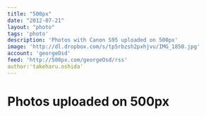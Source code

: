 ```yaml
---
title: "500px"
date: "2012-07-21"
layout: "photo"
tags: 'photo'
description: 'Photos with Canon S95 uploaded on 500px'
image: 'http://dl.dropbox.com/s/tp5rbzsh2pxhjvu/IMG_1850.jpg'
account: 'georgeOsd'
feed: 'http://500px.com/georgeOsd/rss'
author:'takeharu.oshida'
---
```

# Photos uploaded on 500px